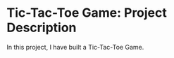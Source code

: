 <h1> Tic-Tac-Toe Game: Project Description </h1>

In this project, I have built a Tic-Tac-Toe Game.
 
